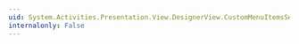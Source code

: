 ```yaml
---
uid: System.Activities.Presentation.View.DesignerView.CustomMenuItemsSeparatorCommand
internalonly: False
---
```

